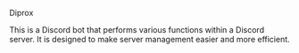 Diprox

This is a Discord bot that performs various functions within a Discord server. It is designed to make server management easier and more efficient.